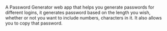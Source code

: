 A Password Generator web app that helps you generate passwords for different logins, it generates password based on the length you wish, whether or not you want to include numbers, characters in it. It also allows you to copy that password.
 
 

